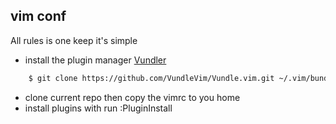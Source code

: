 ## vim conf

All rules is one keep it's simple

- install the plugin manager [Vundler](https://github.com/VundleVim/Vundle.vim)

```bash
    $ git clone https://github.com/VundleVim/Vundle.vim.git ~/.vim/bundle/Vundle.vim
````

- clone current repo then copy the vimrc to you home
- install plugins with run :PluginInstall
